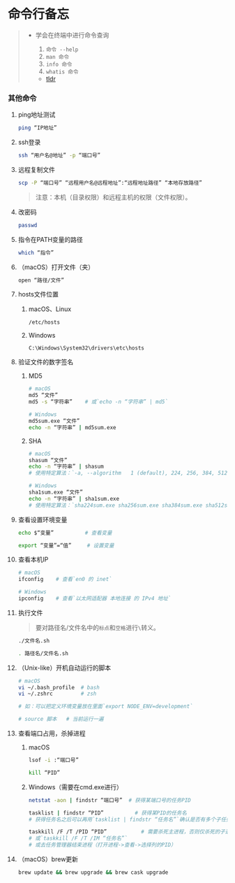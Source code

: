 # 命令行备忘

>- 学会在终端中进行命令查询
>
>    1. `命令 --help`
>    2. `man 命令`
>    3. `info 命令`
>    4. `whatis 命令`
>    - [tldr](https://github.com/tldr-pages/tldr)

### 其他命令
1. ping地址测试

    ```bash
    ping “IP地址”
    ```
2. ssh登录

    ```bash
    ssh “用户名@地址” -p “端口号”
    ```
3. 远程复制文件

    ```bash
    scp -P “端口号” “远程用户名@远程地址”:“远程地址路径” “本地存放路径”
    ```

    >注意：本机（目录权限）和远程主机的权限（文件权限）。
4. 改密码

    ```bash
    passwd
    ```
5. 指令在PATH变量的路径

    ```bash
    which “指令”
    ```
6. （macOS）打开文件（夹）

    ```bash
    open “路径/文件”
    ```
7. hosts文件位置

    1. macOS、Linux

        `/etc/hosts`
    2. Windows

        `C:\Windows\System32\drivers\etc\hosts`
8. 验证文件的数字签名

    1. MD5

        ```bash
        # macOS
        md5 “文件”
        md5 -s “字符串”    # 或`echo -n “字符串” | md5`

        # Windows
        md5sum.exe “文件”
        echo -n “字符串” | md5sum.exe
        ```
    2. SHA

        ```bash
        # macOS
        shasum “文件”
        echo -n “字符串” | shasum
        # 使用特定算法：`-a, --algorithm   1 (default), 224, 256, 384, 512, 512224, 512256`

        # Windows
        sha1sum.exe “文件”
        echo -n “字符串” | sha1sum.exe
        # 使用特定算法：`sha224sum.exe sha256sum.exe sha384sum.exe sha512sum.exe`
        ```
9. 查看设置环境变量

    ```bash
    echo $“变量”          # 查看变量

    export “变量”=“值”     # 设置变量
    ```
10. 查看本机IP

    ```bash
    # macOS
    ifconfig    # 查看`en0 的 inet`

    # Windows
    ipconfig    # 查看`以太网适配器 本地连接 的 IPv4 地址`
    ```
11. 执行文件

    >要对路径名/文件名中的`标点`和`空格`进行`\`转义。

    ```bash
    ./文件名.sh

    . 路径名/文件名.sh
    ```
12. （Unix-like）开机自动运行的脚本

    ```bash
    # macOS
    vi ~/.bash_profile  # bash
    vi ~/.zshrc         # zsh

    # 如：可以把定义环境变量放在里面`export NODE_ENV=development`

    # source 脚本   # 当前运行一遍
    ```
13. 查看端口占用，杀掉进程

    1. macOS

        ```bash
        lsof -i :“端口号”

        kill “PID”
        ```
    2.  Windows（需要在cmd.exe进行）

        ```bash
        netstat -aon | findstr “端口号”  # 获得某端口号的任务PID

        tasklist | findstr “PID”          # 获得某PID的任务名
        # 获得任务名之后可以再用`tasklist | findstr “任务名”`确认是否有多个子任务

        taskkill /F /T /PID “PID”           # 需要杀死主进程，否则仅杀死的子进程会被主进程再次创建
        # 或`taskkill /F /T /IM “任务名”`
        # 或去任务管理器结束进程（打开进程->查看->选择列的PID）
        ```
14. （macOS）brew更新

    ```bash
    brew update && brew upgrade && brew cask upgrade
    ```
